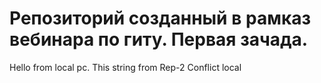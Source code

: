 # Репозиторий созданный в рамказ вебинара по гиту. Первая зачада.

Hello from local pc.
This string from Rep-2
Conflict local